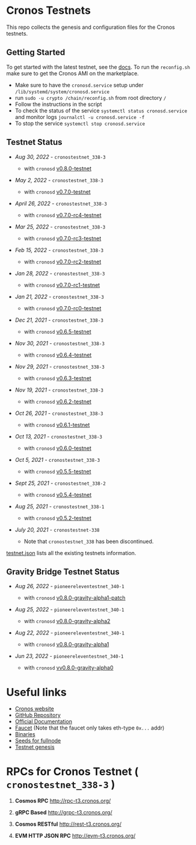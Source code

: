 # Cronos Testnets

This repo collects the genesis and configuration files for the Cronos testnets.

## Getting Started

To get started with the latest testnet, see the [docs](https://docs.cronos.org/getting-started).
To run the `reconfig.sh` make sure to get the Cronos AMI on the marketplace.

- Make sure to have the `cronosd.service` setup under `/lib/systemd/system/cronosd.service` 
- run `sudo -u crypto /chain/reconfig.sh` from root directory `/`
- Follow the instructions in the script
- To check the status of the service `systemctl status cronosd.service` and monitor logs `journalctl -u cronosd.service -f`
- To stop the service `systemctl stop cronosd.service`

## Testnet Status
- _Aug 30, 2022_ - `cronostestnet_338-3`
  - with `cronosd` [v0.8.0-testnet](https://github.com/crypto-org-chain/cronos/releases/tag/v0.8.0)

- _May 2, 2022_ - `cronostestnet_338-3`
  - with `cronosd` [v0.7.0-testnet](https://github.com/crypto-org-chain/cronos/releases/tag/v0.7.0)
  
- _April 26, 2022_ - `cronostestnet_338-3`
  - with `cronosd` [v0.7.0-rc4-testnet](https://github.com/crypto-org-chain/cronos/releases/tag/v0.7.0-rc4)

- _Mar 25, 2022_ - `cronostestnet_338-3`
  - with `cronosd` [v0.7.0-rc3-testnet](https://github.com/crypto-org-chain/cronos/releases/tag/v0.7.0-rc3)

- _Feb 15, 2022_ - `cronostestnet_338-3` 
    - with `cronosd` [v0.7.0-rc2-testnet](https://github.com/crypto-org-chain/cronos/releases/tag/v0.7.0-rc2)
   
- _Jan 28, 2022_ - `cronostestnet_338-3` 
    - with `cronosd` [v0.7.0-rc1-testnet](https://github.com/crypto-org-chain/cronos/releases/tag/v0.7.0-rc1)

- _Jan 21, 2022_ - `cronostestnet_338-3` 
    - with `cronosd` [v0.7.0-rc0-testnet](https://github.com/crypto-org-chain/cronos/releases/tag/v0.7.0-rc0)

- _Dec 21, 2021_ - `cronostestnet_338-3` 
    - with `cronosd` [v0.6.5-testnet](https://github.com/crypto-org-chain/cronos/releases/tag/v0.6.5)

- _Nov 30, 2021_ - `cronostestnet_338-3` 
    - with `cronosd` [v0.6.4-testnet](https://github.com/crypto-org-chain/cronos/releases/tag/v0.6.4)

- _Nov 29, 2021_ - `cronostestnet_338-3` 
    - with `cronosd` [v0.6.3-testnet](https://github.com/crypto-org-chain/cronos/releases/tag/v0.6.3)

- _Nov 19, 2021_ - `cronostestnet_338-3` 
    - with `cronosd` [v0.6.2-testnet](https://github.com/crypto-org-chain/cronos/releases/tag/v0.6.2)
    
- _Oct 26, 2021_ - `cronostestnet_338-3` 
    - with `cronosd` [v0.6.1-testnet](https://github.com/crypto-org-chain/cronos/releases/tag/v0.6.1)
    
- _Oct 13, 2021_ - `cronostestnet_338-3` 
    - with `cronosd` [v0.6.0-testnet](https://github.com/crypto-org-chain/cronos/releases/tag/v0.6.0-testnet)

- _Oct 5, 2021_ - `cronostestnet_338-3` 
    - with `cronosd` [v0.5.5-testnet](https://github.com/crypto-org-chain/cronos/releases/tag/v0.5.5-testnet)

- _Sept 25, 2021_ - `cronostestnet_338-2` 
    - with `cronosd` [v0.5.4-testnet](https://github.com/crypto-org-chain/cronos/releases/tag/v0.5.4-testnet)

- _Aug 25, 2021_ - `cronostestnet_338-1`
    - with `cronosd` [v0.5.2-testnet](https://github.com/crypto-org-chain/cronos/releases/tag/v0.5.2)

- _July 20, 2021_ - `cronostestnet-338`
    - Note that `cronostestnet_338` has been discontinued.

[testnet.json](./testnet.json) lists all the existing testnets information.

## Gravity Bridge Testnet Status
- _Aug 26, 2022_ - `pioneereleventestnet_340-1`
  - with `cronosd` [v0.8.0-gravity-alpha1-patch](https://github.com/crypto-org-chain/cronos/releases/tag/v0.8.0-gravity-alpha1-patch)

- _Aug 25, 2022_ - `pioneereleventestnet_340-1`
  - with `cronosd` [v0.8.0-gravity-alpha2](https://github.com/crypto-org-chain/cronos/releases/tag/v0.8.0-gravity-alpha2)

- _Aug 22, 2022_ - `pioneereleventestnet_340-1`
  - with `cronosd` [v0.8.0-gravity-alpha1](https://github.com/crypto-org-chain/cronos/releases/tag/v0.8.0-gravity-alpha1)

- _Jun 23, 2022_ - `pioneereleventestnet_340-1`
  - with `cronosd` [vv0.8.0-gravity-alpha0](https://github.com/crypto-org-chain/cronos/releases/tag/v0.8.0-gravity-alpha0)

# Useful links 

- [Cronos website](https://cronos.org/)
- [GitHub Repository](https://github.com/crypto-org-chain/cronos)
- [Official Documentation](https://docs.cronos.org/)
- [Faucet](https://cronos.org/faucet/) (Note that the faucet only takes eth-type `0x...`  addr)
- [Binaries](https://github.com/crypto-org-chain/cronos/releases)
- [Seeds for fullnode](https://github.com/crypto-org-chain/cronos-testnets/blob/main/testnet.json#L21)
- [Testnet genesis](https://github.com/crypto-org-chain/cronos-testnets/blob/main/cronostestnet_338-3/genesis.json)

# RPCs for Cronos Testnet ( `cronostestnet_338-3` )

1. **Cosmos RPC**
http://rpc-t3.cronos.org/

2. **gRPC Based** 
http://grpc-t3.cronos.org/

3. **Cosmos RESTful**
http://rest-t3.cronos.org/

4. **EVM HTTP JSON RPC** 
http://evm-t3.cronos.org/
#
